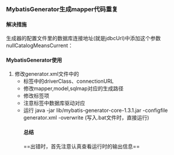 ### MybatisGenerator生成mapper代码重复

#### 解决措施

生成器的配置文件里的数据库连接地址(就是jdbcUrl)中添加这个参数nullCatalogMeansCurrent：

> <jdbcConnection driverClass="com.mysql.cj.jdbc.Driver" connectionURL="jdbc:mysql://127.0.0.1:3306/vhr?useUnicode=true&amp;characterEncoding=UTF-8&amp;serverTimezone=UTC" userId="root" password="123456">
> 			<property name="nullCatalogMeansCurrent" value="true"/>    
> </jdbcConnection>

#### MybatisGenerator使用

1. 修改generator.xml文件中的
   + <jdbcConnection>标签中的driverClass、connectionURL
   + 修改mapper,model,sqlmap对应的生成路径
   + 修改<table>标签项
   + 注意<classPathEntry>标签中数据库驱动对应
2. 运行  java -jar lib/mybatis-generator-core-1.3.1.jar -configfile generator.xml -overwrite (写入.bat文件时，直接运行)

#### 总结

==出错时，首先注意认真查看运行时的输出信息==

